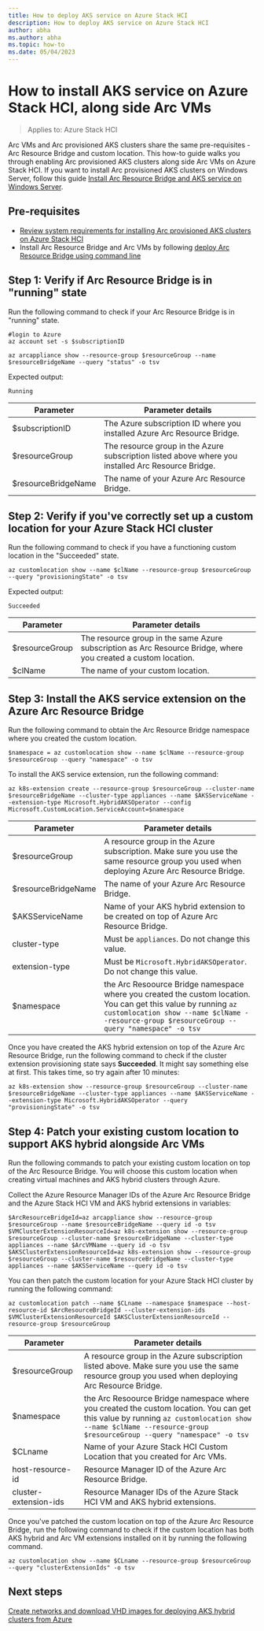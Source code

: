 ```yaml
---
title: How to deploy AKS service on Azure Stack HCI
description: How to deploy AKS service on Azure Stack HCI
author: abha
ms.author: abha
ms.topic: how-to
ms.date: 05/04/2023
---
```



# How to install AKS service on Azure Stack HCI, along side Arc VMs
> Applies to: Azure Stack HCI

Arc VMs and Arc provisioned AKS clusters share the same pre-requisites - Arc Resource Bridge and custom location. This how-to guide walks you through enabling Arc provisioned AKS clusters along side Arc VMs on Azure Stack HCI.
If you want to install Arc provisioned AKS clusters on Windows Server, follow this guide [Install Arc Resource Bridge and AKS service on Windows Server]().


## Pre-requisites
- [Review system requirements for installing Arc provisioned AKS clusters on Azure Stack HCI]()
- Install Arc Resource Bridge and Arc VMs by following [deploy Arc Resource Bridge using command line](https://learn.microsoft.com/en-us/azure-stack/hci/manage/deploy-arc-resource-bridge-using-command-line?tabs=for-static-ip-address-1%2Cfor-static-ip-address-2) 


## Step 1: Verify if Arc Resource Bridge is in "running" state
Run the following command to check if your Arc Resource Bridge is in "running" state.

```
#login to Azure
az account set -s $subscriptionID
```

```azurecli
az arcappliance show --resource-group $resourceGroup --name $resourceBridgeName --query "status" -o tsv
```
Expected output:
```
Running
```

| Parameter  |  Parameter details |
| -----------| ------------ |
| $subscriptionID | The Azure subscription ID where you installed Azure Arc Resource Bridge.  |
| $resourceGroup | The resource group in the Azure subscription listed above where you installed Arc Resource Bridge.  |
| $resourceBridgeName | The name of your Azure Arc Resource Bridge. |

## Step 2: Verify if you've correctly set up a custom location for your Azure Stack HCI cluster
Run the following command to check if you have a functioning custom location in the "Succeeded" state.

```azurecli
az customlocation show --name $clName --resource-group $resourceGroup --query "provisioningState" -o tsv
```

Expected output:
```
Succeeded
```
| Parameter  |  Parameter details |
| -----------| ------------ |
| $resourceGroup | The resource group in the same Azure subscription as Arc Resource Bridge, where you created a custom location.  |
| $clName | The name of your custom location. |

## Step 3: Install the AKS service extension on the Azure Arc Resource Bridge 
Run the following command to obtain the Arc Resource Bridge namespace where you created the custom location.
```azurecli
$namespace = az customlocation show --name $clName --resource-group $resourceGroup --query "namespace" -o tsv
```

To install the AKS service extension, run the following command:
```azurecli
az k8s-extension create --resource-group $resourceGroup --cluster-name $resourceBridgeName --cluster-type appliances --name $AKSServiceName --extension-type Microsoft.HybridAKSOperator --config Microsoft.CustomLocation.ServiceAccount=$namespace   
```

|  Parameter  |  Parameter details  |
| ------------|  ----------------- |
| $resourceGroup |  A resource group in the Azure subscription. Make sure you use the same resource group you used when deploying Azure Arc Resource Bridge.  |
| $resourceBridgeName  |  The name of your Azure Arc Resource Bridge. |
| $AKSServiceName  |  Name of your AKS hybrid extension to be created on top of Azure Arc Resource Bridge.  |
| cluster-type  | Must be `appliances`. Do not change this value.  |
| extension-type  |  Must be `Microsoft.HybridAKSOperator`. Do not change this value. |
| $namespace  | the Arc Resoource Bridge namespace where you created the custom location. You can get this value by running `az customlocation show --name $clName --resource-group $resourceGroup --query "namespace" -o tsv` |

Once you have created the AKS hybrid extension on top of the Azure Arc Resource Bridge, run the following command to check if the cluster extension provisioning state says **Succeeded**. It might say something else at first. This takes time, so try again after 10 minutes:

```azurecli
az k8s-extension show --resource-group $resourceGroup --cluster-name $resourceBridgeName --cluster-type appliances --name $AKSServiceName --extension-type Microsoft.HybridAKSOperator --query "provisioningState" -o tsv
```

## Step 4: Patch your existing custom location to support AKS hybrid alongside Arc VMs
Run the following commands to patch your existing custom location on top of the Arc Resource Bridge. You will choose this custom location when creating virtual machines and AKS hybrid clusters through Azure.

Collect the Azure Resource Manager IDs of the Azure Arc Resource Bridge and the Azure Stack HCI VM and AKS hybrid extensions in variables:

```azurecli
$ArcResourceBridgeId=az arcappliance show --resource-group $resourceGroup --name $resourceBridgeName --query id -o tsv
$VMClusterExtensionResourceId=az k8s-extension show --resource-group $resourceGroup --cluster-name $resourceBridgeName --cluster-type appliances --name $ArcVMName --query id -o tsv
$AKSClusterExtensionResourceId=az k8s-extension show --resource-group $resourceGroup --cluster-name $resourceBridgeName --cluster-type appliances --name $AKSServiceName --query id -o tsv
```
  
You can then patch the custom location for your Azure Stack HCI cluster by running the following command:

```azurecli
az customlocation patch --name $CLname --namespace $namespace --host-resource-id $ArcResourceBridgeId --cluster-extension-ids $VMClusterExtensionResourceId $AKSClusterExtensionResourceId --resource-group $resourceGroup
```

|  Parameter  |  Parameter details  |
| ------------|  ----------------- |
| $resourceGroup |  A resource group in the Azure subscription listed above. Make sure you use the same resource group you used when deploying Arc Resource Bridge. |
| $namespace  | the Arc Resoource Bridge namespace where you created the custom location. You can get this value by running `az customlocation show --name $clName --resource-group $resourceGroup --query "namespace" -o tsv` |
| $CLname  |  Name of your Azure Stack HCI Custom Location that you created for Arc VMs. |
| host-resource-id  | Resource Manager ID of the Azure Arc Resource Bridge. |
| cluster-extension-ids   | Resource Manager IDs of the Azure Stack HCI VM and AKS hybrid extensions. |

Once you've patched the custom location on top of the Azure Arc Resource Bridge, run the following command to check if the custom location has both AKS hybrid and Arc VM extensions installed on it by running the following command.

```azurecli
az customlocation show --name $CLname --resource-group $resourceGroup --query "clusterExtensionIds" -o tsv
```

  
## Next steps
[Create networks and download VHD images for deploying AKS hybrid clusters from Azure](create-aks-hybrid-preview-networks.md)
